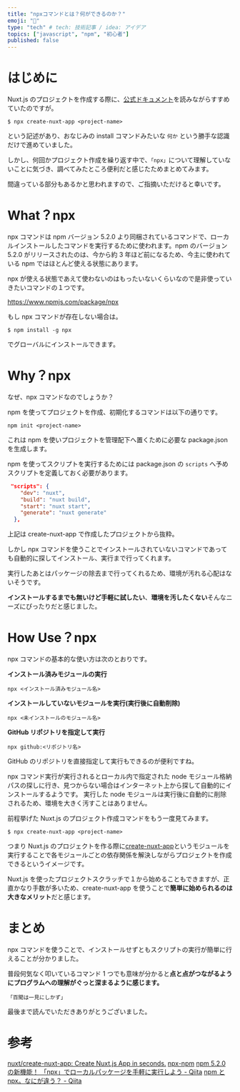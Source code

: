 ```yaml
---
title: "npxコマンドとは？何ができるのか？"
emoji: "💬"
type: "tech" # tech: 技術記事 / idea: アイデア
topics: ["javascript", "npm", "初心者"]
published: false
---
```


# はじめに

Nuxt.js のプロジェクトを作成する際に、[公式ドキュメント](https://ja.nuxtjs.org/docs/2.x/get-started/installation/)を読みながらすすめていたのですが。

```shell
$ npx create-nuxt-app <project-name>
```

という記述があり、おなじみの install コマンドみたいな `何か` という勝手な認識だけで進めていました。

しかし、何回かプロジェクト作成を繰り返す中で、`「npx」`について理解していないことに気づき、調べてみたところ便利だと感じたためまとめてみます。

間違っている部分もあるかと思われますので、ご指摘いただけると幸いです。

# What？npx

npx コマンドは npm バージョン 5.2.0 より同梱されているコマンドで、ローカルインストールしたコマンドを実行するために使われます。npm のバージョン 5.2.0 がリリースされたのは、今から約 3 年ほど前になるため、今主に使われている npm ではほとんど使える状態にあります。

npx が使える状態であえて使わないのはもったいないくらいなので是非使っていきたいコマンドの１つです。

https://www.npmjs.com/package/npx

もし npx コマンドが存在しない場合は。

```shell
$ npm install -g npx
```

でグローバルにインストールできます。

# Why？npx

なぜ、npx コマンドなのでしょうか？

npm を使ってプロジェクトを作成、初期化するコマンドは以下の通りです。

```shell
npm init <project-name>
```

これは npm を使いプロジェクトを管理配下へ置くために必要な package.json を生成します。

npm を使ってスクリプトを実行するためには package.json の `scripts` へ予めスクリプトを定義しておく必要があります。

```json
 "scripts": {
    "dev": "nuxt",
    "build": "nuxt build",
    "start": "nuxt start",
    "generate": "nuxt generate"
  },
```

上記は create-nuxt-app で作成したプロジェクトから抜粋。

しかし npx コマンドを使うことでインストールされていないコマンドであっても自動的に探してインストール、実行まで行ってくれます。

実行したあとはパッケージの除去まで行ってくれるため、環境が汚れる心配はないそうです。

**インストールするまでも無いけど手軽に試したい**、**環境を汚したくない**そんなニーズにぴったりだと感じました。

# How Use？npx

npx コマンドの基本的な使い方は次のとおりです。

**インストール済みモジュールの実行**

```shell
npx <インストール済みモジュール名>
```

**インストールしていないモジュールを実行(実行後に自動削除)**

```shell
npx <未インストールのモジュール名>
```

**GitHub リポジトリを指定して実行**

```shell
npx github:<リポジトリ名>
```

GitHub のリポジトリを直接指定して実行もできるのが便利ですね。

npx コマンド実行が実行されるとローカル内で指定された node モジュール格納パスの探しに行き、見つからない場合はインターネット上から探して自動的にインストールするようです。
実行した node モジュールは実行後に自動的に削除されるため、環境を大きく汚すことはありません。

前程挙げた Nuxt.js のプロジェクト作成コマンドをもう一度見てみます。

```shell
$ npx create-nuxt-app <project-name>
```

つまり Nuxt.js のプロジェクトを作る際に[create-nuxt-app](https://github.com/nuxt/create-nuxt-app)というモジュールを実行することで各モジュールごとの依存関係を解決しながらプロジェクトを作成できるというイメージです。

Nuxt.js を使ったプロジェクトスクラッチで１から始めることもできますが、正直かなり手数が多いため、create-nuxt-app を使うことで**簡単に始められるのは大きなメリット**だと感じます。

# まとめ

npx コマンドを使うことで、インストールせずともスクリプトの実行が簡単に行えることが分かりました。

普段何気なく叩いているコマンド 1 つでも意味が分かると**点と点がつながるようにプログラムへの理解がぐっと深まるように感じます。**

`「百聞は一見にしかず」`

最後まで読んでいただきありがとうございました。

# 参考

[nuxt/create-nuxt-app: Create Nuxt.js App in seconds.](https://github.com/nuxt/create-nuxt-app)
[npx-npm](https://www.npmjs.com/package/npx)
[npm 5.2.0 の新機能！ 「npx」でローカルパッケージを手軽に実行しよう - Qiita](https://qiita.com/tonkotsuboy_com/items/8227f5993769c3df533d#comments)
[npm と npx。なにが違う？ - Qiita](https://qiita.com/sivertigo/items/622550c5d8ec991e59a6)
